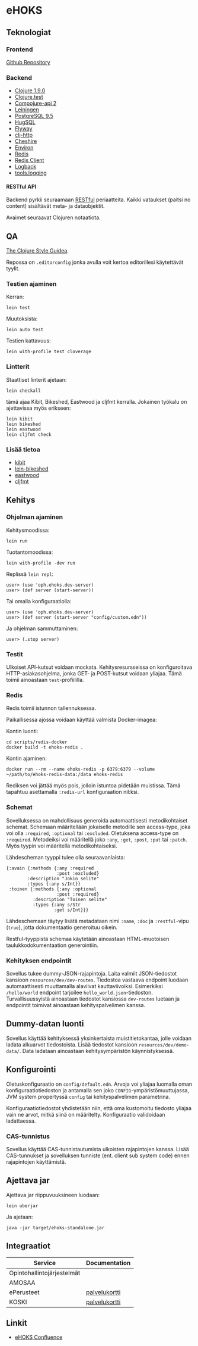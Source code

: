 # eHOKS

## Teknologiat

### Frontend

[Github Repository](https://github.com/Opetushallitus/ehoks-ui)

### Backend

+ [Clojure 1.9.0](https://clojure.org/)
+ [Clojure.test](https://clojure.github.io/clojure/clojure.test-api.html)
+ [Compojure-api 2](https://github.com/metosin/compojure-api/)
+ [Leiningen](https://leiningen.org/)
+ [PostgreSQL 9.5](https://www.postgresql.org/docs/9.5/static/index.html)
+ [HugSQL](https://www.hugsql.org/)
+ [Flyway](https://flywaydb.org/)
+ [clj-http](https://github.com/dakrone/clj-http)
+ [Cheshire](https://github.com/dakrone/cheshire)
+ [Environ](https://github.com/weavejester/environ)
+ [Redis](https://redis.io/)
+ [Redis Client](https://github.com/ptaoussanis/carmine)
+ [Logback](https://logback.qos.ch/)
+ [tools.logging](https://github.com/clojure/tools.logging)

#### RESTful API
Backend pyrkii seuraamaan
[RESTful](https://en.wikipedia.org/wiki/Representational_state_transfer)
periaatteita. Kaikki vataukset (paitsi no content) sisältävät meta- ja
dataobjektit.

Avaimet seuraavat Clojuren notaatiota.

## QA

[The Clojure Style Guidea](https://github.com/bbatsov/clojure-style-guide).


Repossa on `.editorconfig` jonka avulla voit kertoa editorillesi käytettävät
tyylit.

### Testien ajaminen

Kerran:

``` shell
lein test
```

Muutoksista:

``` shell
lein auto test
```

Testien kattavuus:

``` shell
lein with-profile test cloverage
```

### Lintterit

Staattiset linterit ajetaan:

``` shell
lein checkall
```

tämä ajaa Kibit, Bikeshed, Eastwood ja cljfmt kerralla. Jokainen työkalu on
ajettavissa myös erikseen:

``` shell
lein kibit
lein bikeshed
lein eastwood
lein cljfmt check
```

### Lisää tietoa

+ [kibit](https://github.com/jonase/kibit)
+ [lein-bikeshed](https://github.com/dakrone/lein-bikeshed)
+ [eastwood](https://github.com/jonase/eastwood)
+ [cljfmt](https://github.com/weavejester/cljfmt)

## Kehitys

### Ohjelman ajaminen

Kehitysmoodissa:

``` shell
lein run
```

Tuotantomoodissa:

``` shell
lein with-profile -dev run
```

Replissä `lein repl`:

``` repl
user> (use 'oph.ehoks.dev-server)
user> (def server (start-server))
```

Tai omalla konfiguraatiolla:

``` repl
user> (use 'oph.ehoks.dev-server)
user> (def server (start-server "config/custom.edn"))
```

Ja ohjelman sammuttaminen:

``` repl
user> (.stop server)
```

### Testit

Ulkoiset API-kutsut voidaan mockata. Kehitysresursseissa on konfiguroitava
HTTP-asiakasohjelma, jonka GET- ja POST-kutsut voidaan yliajaa. Tämä toimii
ainoastaan `test`-profiililla.

### Redis

Redis toimii istunnon tallennuksessa.

Paikallisessa ajossa voidaan käyttää valmista Docker-imagea:

Kontin luonti:

``` shell
cd scripts/redis-docker
docker build -t ehoks-redis .
```

Kontin ajaminen:

``` shell
docker run --rm --name ehoks-redis -p 6379:6379 --volume ~/path/to/ehoks-redis-data:/data ehoks-redis
```

Rediksen voi jättää myös pois, jolloin istuntoa pidetään muistissa. Tämä
tapahtuu asettamalla `:redis-url` konfiguraation nil:ksi.

### Schemat

Sovelluksessa on mahdollisuus generoida automaattisesti metodikohtaiset schemat.
Schemaan määritellään jokaiselle metodille sen access-type, joka voi olla
`:required`, `:optional` tai `:excluded`. Oletuksena access-type on `:required`.
Metodeiksi voi määritellä joko `:any`, `:get`, `:post`, `:put` tai `:patch`.
Myös tyypin voi määritellä metodikohtaiseksi.

Lähdescheman tyyppi tulee olla seuraavanlaista:

```
{:avain {:methods {:any :required
                   :post :excluded}
        :description "Jokin selite"
        :types {:any s/Int}}
 :toinen {:methods {:any :optional
                   :post :required}
          :description "Toinen selite"
          :types {:any s/Str
                  :get s/Int}}}
```

Lähdeschemaan täytyy lisätä metadataan nimi `:name`, `:doc` ja `:restful`-vipu
(`true`), jotta dokumentaatio generoituu oikein.

Restful-tyyppistä schemaa käytetään ainoastaan HTML-muotoisen
taulukkodokumentaation generointiin.

### Kehityksen endpointit

Sovellus tukee dummy-JSON-rajapintoja. Laita valmiit JSON-tiedostot kansioon
`resources/dev/dev-routes`. Tiedostoa vastaava endpoint luodaan automaattisesti
muuttamalla alaviivat kauttaviivoiksi. Esimerkiksi `/hello/world` endpoint
tarjoilee `hello_world.json`-tiedoston. Turvallisuussyistä ainoastaan tiedostot
kansiossa `dev-routes` luetaan ja endpointit toimivat ainoastaan
kehityspalvelimen kanssa.

## Dummy-datan luonti

Sovellus käyttää kehityksessä yksinkertaista muistitietokantaa, jolle voidaan
ladata alkuarvot tiedostoista. Lisää tiedostot kansioon
`resources/dev/demo-data/`. Data ladataan ainoastaan kehitysympäristön
käynnistyksessä.

## Konfigurointi

Oletuskonfiguraatio on `config/default.edn`. Arvoja voi yliajaa luomalla oman
konfiguraatiotiedoston ja antamalla sen joko `CONFIG`-ympäristömuuttujassa,
JVM system propertyssä `config` tai kehityspalvelimen parametrina.

Konfiguraatiotiedostot yhdistetään niin, että oma kustomoitu tiedosto yliajaa
vain ne arvot, mitkä siinä on määritelty. Konfiguraatio validoidaan ladattaessa.

### CAS-tunnistus

Sovellus käyttää CAS-tunnistautumista ulkoisten rajapintojen kanssa. Lisää
CAS-tunnukset ja sovelluksen tunniste (ent. client sub system code) ennen
rajapintojen käyttämistä.

## Ajettava jar

Ajettava jar riippuvuuksineen luodaan:

```
lein uberjar
```

Ja ajetaan:

``` shell
java -jar target/ehoks-standalone.jar
```

## Integraatiot

Service | Documentation
--------|--------------
Opintohallintojärjestelmät |
AMOSAA |
ePerusteet | [palvelukortti](https://confluence.csc.fi/display/OPHPALV/ePerusteet)
KOSKI | [palvelukortti](https://confluence.csc.fi/display/OPHPALV/Koski-palvelukortti)

## Linkit

+ [eHOKS Confluence](https://confluence.csc.fi/display/OPHPALV/eHOKS+-+hanke)
